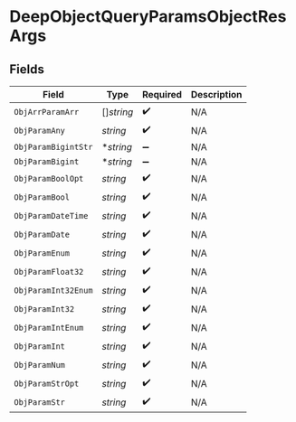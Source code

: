 # DeepObjectQueryParamsObjectResArgs


## Fields

| Field               | Type                | Required            | Description         |
| ------------------- | ------------------- | ------------------- | ------------------- |
| `ObjArrParamArr`    | []*string*          | :heavy_check_mark:  | N/A                 |
| `ObjParamAny`       | *string*            | :heavy_check_mark:  | N/A                 |
| `ObjParamBigintStr` | **string*           | :heavy_minus_sign:  | N/A                 |
| `ObjParamBigint`    | **string*           | :heavy_minus_sign:  | N/A                 |
| `ObjParamBoolOpt`   | *string*            | :heavy_check_mark:  | N/A                 |
| `ObjParamBool`      | *string*            | :heavy_check_mark:  | N/A                 |
| `ObjParamDateTime`  | *string*            | :heavy_check_mark:  | N/A                 |
| `ObjParamDate`      | *string*            | :heavy_check_mark:  | N/A                 |
| `ObjParamEnum`      | *string*            | :heavy_check_mark:  | N/A                 |
| `ObjParamFloat32`   | *string*            | :heavy_check_mark:  | N/A                 |
| `ObjParamInt32Enum` | *string*            | :heavy_check_mark:  | N/A                 |
| `ObjParamInt32`     | *string*            | :heavy_check_mark:  | N/A                 |
| `ObjParamIntEnum`   | *string*            | :heavy_check_mark:  | N/A                 |
| `ObjParamInt`       | *string*            | :heavy_check_mark:  | N/A                 |
| `ObjParamNum`       | *string*            | :heavy_check_mark:  | N/A                 |
| `ObjParamStrOpt`    | *string*            | :heavy_check_mark:  | N/A                 |
| `ObjParamStr`       | *string*            | :heavy_check_mark:  | N/A                 |
